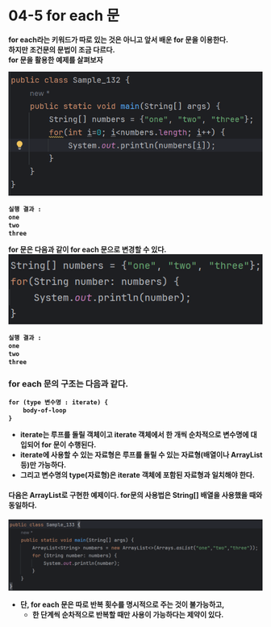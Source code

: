 # 04-5 for each 문
<b>for each라는 키워드가 따로 있는 것은 아니고 앞서 배운 for 문을 이용한다.<br>
하지만 조건문의 문법이 조금 다르다.<br>
for 문을 활용한 예제를 살펴보자<br>

![img.png](img.png)
```
실행 결과 : 
one
two
three
```

<b>for 문은 다음과 같이 for each 문으로 변경할 수 있다.</b>
![img_1.png](img_1.png)
```
실행 결과 : 
one
two
three
```

###  for each 문의 구조는 다음과 같다.
```
for (type 변수명 : iterate) {
    body-of-loop
}    
```
* iterate는 루프를 돌릴 객체이고 iterate 객체에서 한 개씩 순차적으로 변수명에 대입되어 for 문이 수행된다.
* iterate에 사용할 수 있는 자료형은 루프를 돌릴 수 있는 자료형(배열이나 ArrayList 등)만 가능하다.
* 그리고 변수명의 type(자료형)은 iterate 객체에 포함된 자료형과 일치해야 한다.

#### 다음은 ArrayList로 구현한 예제이다. for문의 사용법은 String[] 배열을 사용했을 때와 동일하다.
![img_2.png](img_2.png)
* 단, for each 문은 따로 반복 횟수를 명시적으로 주는 것이 불가능하고,
  - 한 단계씩 순차적으로 반복할 때만 사용이 가능하다는 제약이 있다.